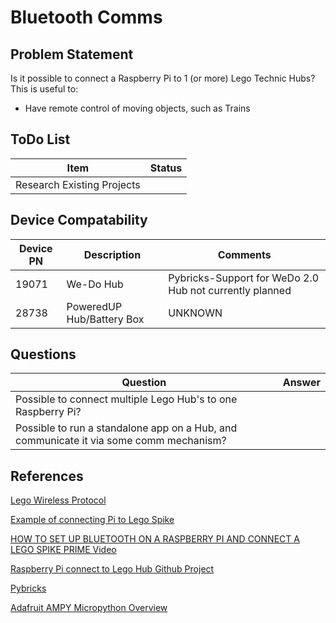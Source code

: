 # Bluetooth Comms
## Problem Statement
Is it possible to connect a Raspberry Pi to 1 (or more) Lego Technic Hubs?  This is useful to:
   - Have remote control of moving objects, such as Trains
## ToDo List
| Item | Status |
| --- | --- |
| Research Existing Projects |

## Device Compatability
| Device PN | Description | Comments |
| --- | --- | --- |
| 19071 | We-Do Hub | Pybricks-Support for WeDo 2.0 Hub not currently planned |
| 28738 | PoweredUP Hub/Battery Box | UNKNOWN |

## Questions
| Question | Answer |
| --- | --- |
| Possible to connect multiple Lego Hub's to one Raspberry Pi? | |
| Possible to run a standalone app on a Hub, and communicate it via some comm mechanism? |

## References

[Lego Wireless Protocol](https://lego.github.io/lego-ble-wireless-protocol-docs/)

[Example of connecting Pi to Lego Spike](https://medium.com/jj-innovative-results/how-to-set-up-bluetooth-on-the-raspberry-pi-for-a-lego-spike-61b137f98673)

[HOW TO SET UP BLUETOOTH ON A RASPBERRY PI AND CONNECT A LEGO SPIKE PRIME Video](https://www.youtube.com/watch?v=7IUxDJjkkDw)

[Raspberry Pi connect to Lego Hub Github Project](https://github.com/DietrichChristopeit/legoBTLE4PI)

[Pybricks](https://pybricks.com/)

[Adafruit AMPY Micropython Overview](https://learn.adafruit.com/micropython-basics-load-files-and-run-code/overview)